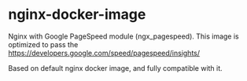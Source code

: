# nginx-docker-image

Nginx with Google PageSpeed module (ngx_pagespeed).
This image is optimized to pass the https://developers.google.com/speed/pagespeed/insights/

Based on default nginx docker image, and fully compatible with it.
